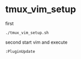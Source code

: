 # tmux_vim_setup

first
```
./tmux_vim_setup.sh
```

second start vim and execute
```
:PluginUpdate
```

